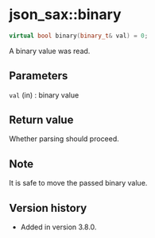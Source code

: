 # json_sax::binary

```cpp
virtual bool binary(binary_t& val) = 0;
```

A binary value was read.

## Parameters

`val` (in)
:   binary value

## Return value

Whether parsing should proceed.

## Note

It is safe to move the passed binary value.

## Version history

- Added in version 3.8.0.
